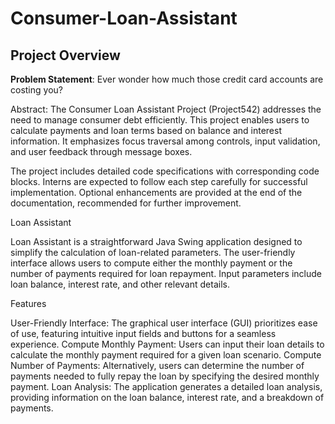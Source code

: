 # Consumer-Loan-Assistant

## Project Overview

**Problem Statement**: Ever wonder how much those credit card accounts are costing you?

Abstract: The Consumer Loan Assistant Project (Project542) addresses the need to manage consumer debt efficiently. This project enables users to calculate payments and loan terms based on balance and interest information. It emphasizes focus traversal among controls, input validation, and user feedback through message boxes.

The project includes detailed code specifications with corresponding code blocks. Interns are expected to follow each step carefully for successful implementation. Optional enhancements are provided at the end of the documentation, recommended for further improvement.

Loan Assistant

Loan Assistant is a straightforward Java Swing application designed to simplify the calculation of loan-related parameters. The user-friendly interface allows users to compute either the monthly payment or the number of payments required for loan repayment. Input parameters include loan balance, interest rate, and other relevant details.

Features

User-Friendly Interface:
The graphical user interface (GUI) prioritizes ease of use, featuring intuitive input fields and buttons for a seamless experience.
Compute Monthly Payment:
Users can input their loan details to calculate the monthly payment required for a given loan scenario.
Compute Number of Payments:
Alternatively, users can determine the number of payments needed to fully repay the loan by specifying the desired monthly payment.
Loan Analysis:
The application generates a detailed loan analysis, providing information on the loan balance, interest rate, and a breakdown of payments.
